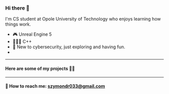 ### Hi there 👋

I'm CS student at Opole University of Technology who enjoys learning how things work.

- 🎮 Unreal Engine 5
- 👨🏻‍💻 C++
- 🔐 New to cybersecurity, just exploring and having fun.
- 
- - -

#### Here are some of my projects 👨‍💻

- - -

#### 📧 How to reach me: szymondr033@gmail.com


<!--
**Szymon-Drazik/Szymon-Drazik** is a ✨ _special_ ✨ repository because its `README.md` (this file) appears on your GitHub profile.

Here are some ideas to get you started:

- 🔭 I’m currently working on ...
- 🌱 I’m currently learning ...
- 👯 I’m looking to collaborate on ...
- 🤔 I’m looking for help with ...
- 💬 Ask me about ...
- 📫 How to reach me: ...
- 😄 Pronouns: ...
- ⚡ Fun fact: ...
-->
